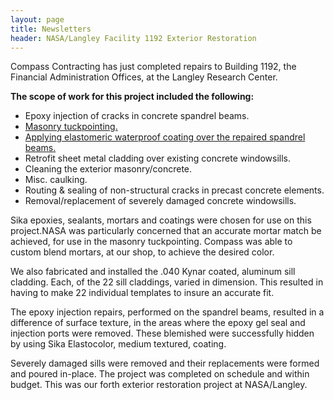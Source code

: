 ```yaml
---
layout: page
title: Newsletters
header: NASA/Langley Facility 1192 Exterior Restoration
---
```



Compass Contracting has just completed repairs to Building 1192, the Financial Administration Offices, at the Langley Research Center.

**The scope of work for this project included the following:**

* Epoxy injection of cracks in concrete spandrel beams.
* [Masonry tuckpointing.](/services/masonry-restoration.html)
* [Applying elastomeric waterproof coating over the repaired spandrel beams.](/services/water-repellants-and-waterproof-coatings.html)
* Retrofit sheet metal cladding over existing concrete windowsills.
* Cleaning the exterior masonry/concrete.
* Misc. caulking.
* Routing &amp; sealing of non-structural cracks in precast concrete elements.
* Removal/replacement of severely damaged concrete windowsills.

Sika epoxies, sealants, mortars and coatings were chosen for use on this project.NASA was particularly concerned that an accurate mortar match be achieved, for use in the masonry tuckpointing. Compass was able to custom blend mortars, at our shop, to achieve the desired color.

We also fabricated and installed the .040 Kynar coated, aluminum sill cladding. Each, of the 22 sill claddings, varied in dimension. This resulted in having to make 22 individual templates to insure an accurate fit.

The epoxy injection repairs, performed on the spandrel beams, resulted in a difference of surface texture, in the areas where the epoxy gel seal and injection ports were removed. These blemished were successfully hidden by using Sika Elastocolor, medium textured, coating.

Severely damaged sills were removed and their replacements were formed and poured in-place. The project was completed on schedule and within budget. This was our forth exterior restoration project at NASA/Langley.
